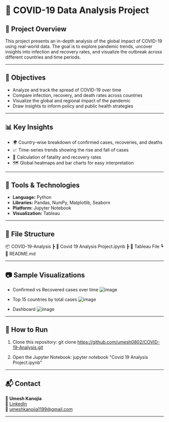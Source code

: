 # 🦠 COVID-19 Data Analysis Project

## 📌 Project Overview

This project presents an in-depth analysis of the global impact of COVID-19 using real-world data. The goal is to explore pandemic trends, uncover insights into infection and recovery rates, and visualize the outbreak across different countries and time periods.


---

## 🎯 Objectives

- Analyze and track the spread of COVID-19 over time
- Compare infection, recovery, and death rates across countries
- Visualize the global and regional impact of the pandemic
- Draw insights to inform policy and public health strategies


---

## 📊 Key Insights

- 🌍 Country-wise breakdown of confirmed cases, recoveries, and deaths
- 📈 Time-series trends showing the rise and fall of cases
- 🧮 Calculation of fatality and recovery rates
- 🗺️ Global heatmaps and bar charts for easy interpretation


---

## 🧰 Tools & Technologies

- **Language:** Python  
- **Libraries:** Pandas, NumPy, Matplotlib, Seaborn  
- **Platform:** Jupyter Notebook  
- **Visualization:** Tableau


---

## 📁 File Structure

📦 COVID-19-Analysis
┣ 📄 Covid 19 Analysis Project.ipynb
┣ 📄 Tableau File
┗ 📄 README.md


---

## 📷 Sample Visualizations

- Confirmed vs Recovered cases over time  ![image](https://github.com/user-attachments/assets/75cf4630-307e-42d0-b38e-8bd788a017ba)

- Top 15 countries by total cases  ![image](https://github.com/user-attachments/assets/f8b88e1e-8775-4a08-904f-e0cabc069ab3)

- Dashboard ![image](https://github.com/user-attachments/assets/7a4516c5-49d6-4d5f-80dd-9730a026aa6b)


---

## 🚀 How to Run

1. Clone this repository:
git clone https://github.com/umesh0802/COVID-19-Analysis.git

2. Open the Jupyter Notebook:
jupyter notebook "Covid 19 Analysis Project.ipynb"


---

## 📬 Contact

👤 **Umesh Kanojia**  
🔗 [LinkedIn](https://www.linkedin.com/in/umesh-lalman-kanojia/)  
📧 umeshkanojia1199@gmail.com


---
